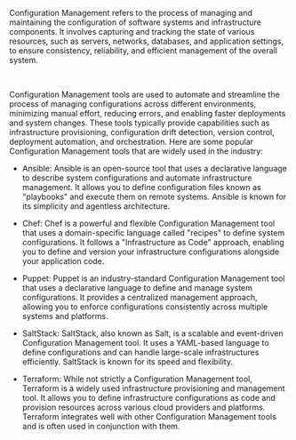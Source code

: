 Configuration Management refers to the process of managing and maintaining the configuration of software systems and infrastructure components. It involves capturing and tracking the state of various resources, such as servers, networks, databases, and application settings, to ensure consistency, reliability, and efficient management of the overall system.

<br>

Configuration Management tools are used to automate and streamline the process of managing configurations across different environments, minimizing manual effort, reducing errors, and enabling faster deployments and system changes. These tools typically provide capabilities such as infrastructure provisioning, configuration drift detection, version control, deployment automation, and orchestration.
Here are some popular Configuration Management tools that are widely used in the industry:

- Ansible: Ansible is an open-source tool that uses a declarative language to describe system configurations and automate infrastructure management. It allows you to define configuration files known as "playbooks" and execute them on remote systems. Ansible is known for its simplicity and agentless architecture.

- Chef: Chef is a powerful and flexible Configuration Management tool that uses a domain-specific language called "recipes" to define system configurations. It follows a "Infrastructure as Code" approach, enabling you to define and version your infrastructure configurations alongside your application code.

- Puppet: Puppet is an industry-standard Configuration Management tool that uses a declarative language to define and manage system configurations. It provides a centralized management approach, allowing you to enforce configurations consistently across multiple systems and platforms.

- SaltStack: SaltStack, also known as Salt, is a scalable and event-driven Configuration Management tool. It uses a YAML-based language to define configurations and can handle large-scale infrastructures efficiently. SaltStack is known for its speed and flexibility.

- Terraform: While not strictly a Configuration Management tool, Terraform is a widely used infrastructure provisioning and management tool. It allows you to define infrastructure configurations as code and provision resources across various cloud providers and platforms. Terraform integrates well with other Configuration Management tools and is often used in conjunction with them.